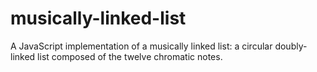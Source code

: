 musically-linked-list
=====================

A JavaScript implementation of a musically linked list: a circular doubly-linked list composed of the twelve chromatic notes.
